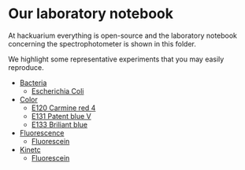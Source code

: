 # Our laboratory notebook

At hackuarium everything is open-source and the laboratory notebook concerning the spectrophotometer is shown in this folder.

We highlight some representative experiments that you may easily reproduce.

- [Bacteria](bacteria/README.md)
  - [Escherichia Coli](bacteria/escherichia_coli/README.md)
- [Color](color/README.md)
  - [E120 Carmine red 4](color/E120_Carmin_red_4/README.md)
  - [E131 Patent blue V](color/E131_Patent_blue_V/README.md)
  - [E133 Briliant blue](color/E133_Briliant_blue/README.md)
- [Fluorescence](fluorescence/README.md)
  - [Fluorescein](fluorescence/fluorescein/README.md)
- [Kinetc](kinetic/README.md)
  - [Fluorescein](kinetic/phenolphthalein/README.md)
